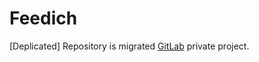 # Feedich

[Deplicated] Repository is migrated [GitLab](https://gitlab.com/sinsengumi/feedich) private project.
